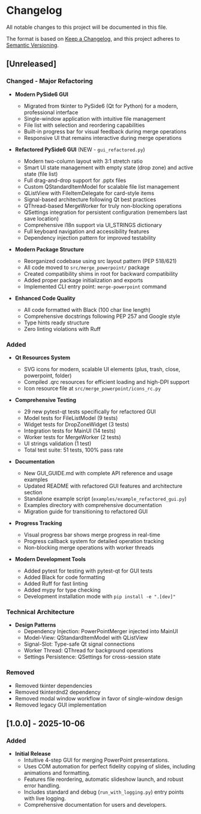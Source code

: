 # Changelog

All notable changes to this project will be documented in this file.

The format is based on [Keep a Changelog](https://keepachangelog.com/en/1.0.0/),
and this project adheres to [Semantic Versioning](https://semver.org/spec/v2.0.0.html).

## [Unreleased]

### Changed - Major Refactoring

* **Modern PySide6 GUI**
    * Migrated from tkinter to PySide6 (Qt for Python) for a modern, professional interface
    * Single-window application with intuitive file management
    * File list with selection and reordering capabilities
    * Built-in progress bar for visual feedback during merge operations
    * Responsive UI that remains interactive during merge operations

* **Refactored PySide6 GUI** (NEW - `gui_refactored.py`)
    * Modern two-column layout with 3:1 stretch ratio
    * Smart UI state management with empty state (drop zone) and active state (file list)
    * Full drag-and-drop support for .pptx files
    * Custom QStandardItemModel for scalable file list management
    * QListView with FileItemDelegate for card-style items
    * Signal-based architecture following Qt best practices
    * QThread-based MergeWorker for truly non-blocking operations
    * QSettings integration for persistent configuration (remembers last save location)
    * Comprehensive i18n support via UI_STRINGS dictionary
    * Full keyboard navigation and accessibility features
    * Dependency injection pattern for improved testability

* **Modern Package Structure**
    * Reorganized codebase using src layout pattern (PEP 518/621)
    * All code moved to `src/merge_powerpoint/` package
    * Created compatibility shims in root for backward compatibility
    * Added proper package initialization and exports
    * Implemented CLI entry point: `merge-powerpoint` command

* **Enhanced Code Quality**
    * All code formatted with Black (100 char line length)
    * Comprehensive docstrings following PEP 257 and Google style
    * Type hints ready structure
    * Zero linting violations with Ruff

### Added

* **Qt Resources System**
    * SVG icons for modern, scalable UI elements (plus, trash, close, powerpoint, folder)
    * Compiled .qrc resources for efficient loading and high-DPI support
    * Icon resource file at `src/merge_powerpoint/icons_rc.py`

* **Comprehensive Testing**
    * 29 new pytest-qt tests specifically for refactored GUI
    * Model tests for FileListModel (9 tests)
    * Widget tests for DropZoneWidget (3 tests)
    * Integration tests for MainUI (14 tests)
    * Worker tests for MergeWorker (2 tests)
    * UI strings validation (1 test)
    * Total test suite: 51 tests, 100% pass rate

* **Documentation**
    * New GUI_GUIDE.md with complete API reference and usage examples
    * Updated README with refactored GUI features and architecture section
    * Standalone example script (`examples/example_refactored_gui.py`)
    * Examples directory with comprehensive documentation
    * Migration guide for transitioning to refactored GUI

* **Progress Tracking**
    * Visual progress bar shows merge progress in real-time
    * Progress callback system for detailed operation tracking
    * Non-blocking merge operations with worker threads

* **Modern Development Tools**
    * Added pytest for testing with pytest-qt for GUI tests
    * Added Black for code formatting
    * Added Ruff for fast linting
    * Added mypy for type checking
    * Development installation mode with `pip install -e ".[dev]"`

### Technical Architecture

* **Design Patterns**
    * Dependency Injection: PowerPointMerger injected into MainUI
    * Model-View: QStandardItemModel with QListView
    * Signal-Slot: Type-safe Qt signal connections
    * Worker Thread: QThread for background operations
    * Settings Persistence: QSettings for cross-session state

### Removed

* Removed tkinter dependencies
* Removed tkinterdnd2 dependency
* Removed modal window workflow in favor of single-window design
* Removed legacy GUI implementation

## [1.0.0] - 2025-10-06

### Added

* **Initial Release**
    * Intuitive 4-step GUI for merging PowerPoint presentations.
    * Uses COM automation for perfect fidelity copying of slides, including animations and formatting.
    * Features file reordering, automatic slideshow launch, and robust error handling.
    * Includes standard and debug (`run_with_logging.py`) entry points with live logging.
    * Comprehensive documentation for users and developers.